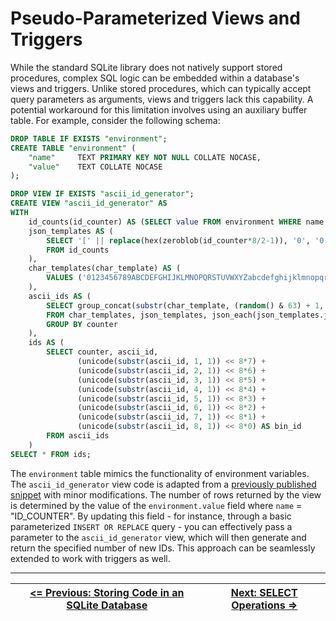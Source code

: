# Pseudo-Parameterized Views and Triggers

While the standard SQLite library does not natively support stored procedures, complex SQL logic can be embedded within a database's views and triggers. Unlike stored procedures, which can typically accept query parameters as arguments, views and triggers lack this capability. A potential workaround for this limitation involves using an auxiliary buffer table. For example, consider the following schema:

```sql
DROP TABLE IF EXISTS "environment";
CREATE TABLE "environment" (
    "name"     TEXT PRIMARY KEY NOT NULL COLLATE NOCASE,
    "value"    TEXT COLLATE NOCASE
);

DROP VIEW IF EXISTS "ascii_id_generator";
CREATE VIEW "ascii_id_generator" AS
WITH
    id_counts(id_counter) AS (SELECT value FROM environment WHERE name = 'ID_COUNTER'),
    json_templates AS (
        SELECT '[' || replace(hex(zeroblob(id_counter*8/2-1)), '0', '0,') || '0,0]' AS json_template
        FROM id_counts
    ),
    char_templates(char_template) AS (
        VALUES ('0123456789ABCDEFGHIJKLMNOPQRSTUVWXYZabcdefghijklmnopqrstuvwxyzAa')
    ),
    ascii_ids AS (
        SELECT group_concat(substr(char_template, (random() & 63) + 1, 1), '') AS ascii_id, "key"/8 + 1 AS counter
        FROM char_templates, json_templates, json_each(json_templates.json_template) AS terms
        GROUP BY counter
    ),
    ids AS (
        SELECT counter, ascii_id,
               (unicode(substr(ascii_id, 1, 1)) << 8*7) +
               (unicode(substr(ascii_id, 2, 1)) << 8*6) +
               (unicode(substr(ascii_id, 3, 1)) << 8*5) +
               (unicode(substr(ascii_id, 4, 1)) << 8*4) +
               (unicode(substr(ascii_id, 5, 1)) << 8*3) +
               (unicode(substr(ascii_id, 6, 1)) << 8*2) +
               (unicode(substr(ascii_id, 7, 1)) << 8*1) +
               (unicode(substr(ascii_id, 8, 1)) << 8*0) AS bin_id
        FROM ascii_ids
    )
SELECT * FROM ids;
```

The `environment` table mimics the functionality of environment variables. The `ascii_id_generator` view code is adapted from a [previously published snippet][ASCII ID generator] with minor modifications. The number of rows returned by the view is determined by the value of the `environment.value` field where `name` = "ID_COUNTER". By updating this field - for instance, through a basic parameterized `INSERT OR REPLACE` query - you can effectively pass a parameter to the `ascii_id_generator` view, which will then generate and return the specified number of new IDs. This approach can be seamlessly extended to work with triggers as well.

---  

| [**<= Previous: Storing Code in an SQLite Database**][StoredCode] | [**Next: SELECT Operations =>**][SELECT] |
| ----------------------------------------------------------------- | ---------------------------------------- |

<!-- References -->

[ASCII ID generator]: https://pchemguy.github.io/SQLite-SQL-Tutorial/patterns/ascii-id
[StoredCode]: https://github.com/pchemguy/SQLiteMP/blob/main/sqlitemp/docs/StoredCode.md
[SELECT]: https://github.com/pchemguy/SQLiteMP/blob/main/sqlitemp/docs/MPopSELECT.md
